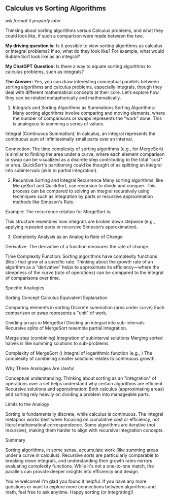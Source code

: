 ## Calculus vs Sorting Algorithms

*will format it properly later*

Thinking about sorting algorithms versus Calculus problems, and what they could look like, if such a comparison were made between the two.

__My driving question is:__ Is it possible to view sorting algorithms as calculus or integral problems? If so, what do they look like? For example, what would Bubble Sort look like as an integral?

__My ChatGPT Question:__  Is there a way to equate sorting algorithms to calculus problems, such as integrals?

__The Answer:__ Yes, you can draw interesting conceptual parallels between sorting algorithms and calculus problems, especially integrals, though they deal with different mathematical concepts at their core. Let’s explore how they can be related metaphorically and mathematically.

1. Integrals and Sorting Algorithms as Summations
Sorting Algorithms: Many sorting algorithms involve comparing and moving elements, where the number of comparisons or swaps represents the "work" done. This is analogous to summing a series of values.

Integral (Continuous Summation): In calculus, an integral represents the continuous sum of infinitesimally small parts over an interval.

Connection: The time complexity of sorting algorithms (e.g., for MergeSort) is similar to finding the area under a curve, where each element comparison or swap can be visualized as a discrete step contributing to the total "cost" or area. QuickSort's partitioning could be thought of as splitting an integral into subintervals (akin to partial integration).

2. Recursive Sorting and Integral Recurrence
Many sorting algorithms, like MergeSort and QuickSort, use recursion to divide and conquer. This process can be compared to solving an integral recursively using techniques such as integration by parts or recursive approximation methods like Simpson's Rule.

Example:
The recurrence relation for MergeSort is:

This structure resembles how integrals are broken down stepwise (e.g., applying repeated parts or recursive Simpson’s approximation).

3. Complexity Analysis as an Analog to Rate of Change

Derivative: The derivative of a function measures the rate of change.

Time Complexity Function: Sorting algorithms have complexity functions (like ) that grow at a specific rate. Thinking about the growth rate of an algorithm as a "derivative" helps to approximate its efficiency—where the steepness of the curve (rate of operations) can be compared to the integral of comparisons over time.

Specific Analogies

Sorting Concept	Calculus Equivalent	Explanation

Comparing elements in sorting	Discrete summation (area under curve)	Each comparison or swap represents a "unit" of work.

Dividing arrays in MergeSort	Dividing an integral into sub-intervals	Recursive splits of MergeSort resemble partial integration.

Merge step (combining)	Integration of subinterval solutions	Merging sorted halves is like summing solutions to sub-problems.

Complexity of MergeSort ()	Integral of logarithmic function (e.g., )	The complexity of combining smaller solutions relates to continuous growth.

Why These Analogies Are Useful

Conceptual understanding: Thinking about sorting as an "integration" of operations over a set helps understand why certain algorithms are efficient.
Recursive solutions and approximation: Both calculus (approximating areas) and sorting rely heavily on dividing a problem into manageable parts.

Limits to the Analogy

Sorting is fundamentally discrete, while calculus is continuous. The integral metaphor works best when focusing on cumulative cost or efficiency, not literal mathematical correspondence.
Some algorithms are iterative (not recursive), making them harder to align with recursive integration concepts.

Summary

Sorting algorithms, in some sense, accumulate work (like summing areas under a curve in calculus). Recursive sorts are particularly comparable to breaking down integrals, and understanding their growth rates mirrors evaluating complexity functions. While it's not a one-to-one match, the parallels can provide deeper insights into efficiency and design.


You're welcome! I'm glad you found it helpful. If you have any more questions or want to explore more connections between algorithms and math, feel free to ask anytime. Happy sorting (or integrating)!
